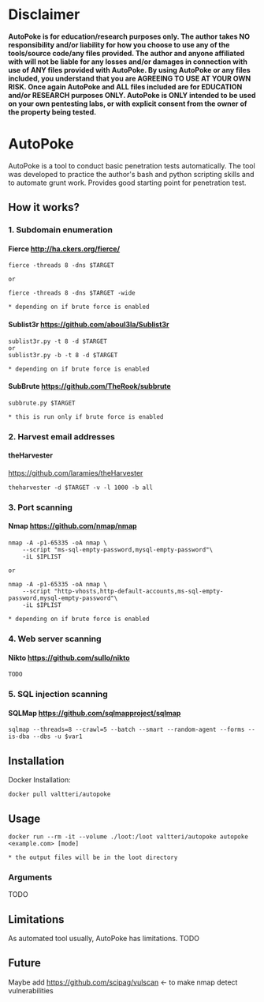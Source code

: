 # Disclaimer
**AutoPoke is for education/research purposes only. The author takes NO responsibility and/or liability for how you choose to use any of the tools/source code/any files provided. The author and anyone affiliated with will not be liable for any losses and/or damages in connection with use of ANY files provided with AutoPoke. By using AutoPoke or any files included, you understand that you are AGREEING TO USE AT YOUR OWN RISK. Once again AutoPoke and ALL files included are for EDUCATION and/or
RESEARCH purposes ONLY. AutoPoke is ONLY intended to be used on your own pentesting labs, or with explicit consent from the owner of the property being tested.**

# AutoPoke
AutoPoke is a tool to conduct basic penetration tests automatically.
The tool was developed to practice the author's bash and python scripting skills and to automate grunt work.
Provides good starting point for penetration test.


## How it works?
### 1. Subdomain enumeration

#### Fierce http://ha.ckers.org/fierce/
```
fierce -threads 8 -dns $TARGET

or

fierce -threads 8 -dns $TARGET -wide

* depending on if brute force is enabled
```

#### Sublist3r https://github.com/aboul3la/Sublist3r
```
sublist3r.py -t 8 -d $TARGET
or
sublist3r.py -b -t 8 -d $TARGET

* depending on if brute force is enabled
```

#### SubBrute https://github.com/TheRook/subbrute
```
subbrute.py $TARGET

* this is run only if brute force is enabled
```


### 2. Harvest email addresses

#### theHarvester
https://github.com/laramies/theHarvester
```
theharvester -d $TARGET -v -l 1000 -b all
```


### 3. Port scanning

#### Nmap https://github.com/nmap/nmap
```
nmap -A -p1-65335 -oA nmap \
    --script "ms-sql-empty-password,mysql-empty-password"\
    -iL $IPLIST

or

nmap -A -p1-65335 -oA nmap \
    --script "http-vhosts,http-default-accounts,ms-sql-empty-password,mysql-empty-password"\
    -iL $IPLIST

* depending on if brute force is enabled
```


### 4. Web server scanning

#### Nikto https://github.com/sullo/nikto
```
TODO
```


### 5. SQL injection scanning

#### SQLMap https://github.com/sqlmapproject/sqlmap
```
sqlmap --threads=8 --crawl=5 --batch --smart --random-agent --forms --is-dba --dbs -u $var1
```


## Installation
Docker Installation:
```
docker pull valtteri/autopoke
```

## Usage
```
docker run --rm -it --volume ./loot:/loot valtteri/autopoke autopoke <example.com> [mode]

* the output files will be in the loot directory
```

### Arguments
TODO


## Limitations
As automated tool usually, AutoPoke has limitations.
TODO


## Future
Maybe add https://github.com/scipag/vulscan <- to make nmap detect vulnerabilities


